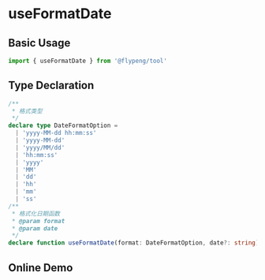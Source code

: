 # useFormatDate

## Basic Usage

```ts
import { useFormatDate } from '@flypeng/tool'
```

## Type Declaration

```ts
/**
 * 格式类型
 */
declare type DateFormatOption =
  | 'yyyy-MM-dd hh:mm:ss'
  | 'yyyy-MM-dd'
  | 'yyyy/MM/dd'
  | 'hh:mm:ss'
  | 'yyyy'
  | 'MM'
  | 'dd'
  | 'hh'
  | 'mm'
  | 'ss'
/**
 * 格式化日期函数
 * @param format
 * @param date
 */
declare function useFormatDate(format: DateFormatOption, date?: string): void
```

## Online Demo

<preview path="./index.vue" title="useFormatDate" description="Format Date"></preview>
